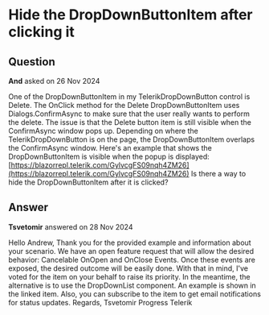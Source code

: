 # Hide the DropDownButtonItem after clicking it

## Question

**And** asked on 26 Nov 2024

One of the DropDownButtonItem in my TelerikDropDownButton control is Delete. The OnClick method for the Delete DropDownButtonItem uses Dialogs.ConfirmAsync to make sure that the user really wants to perform the delete. The issue is that the Delete button item is still visible when the ConfirmAsync window pops up. Depending on where the TelerikDropDownButton is on the page, the DropDownButtonItem overlaps the ConfirmAsync window. Here's an example that shows the DropDownButtonItem is visible when the popup is displayed: [https://blazorrepl.telerik.com/GylvcgFS09nqh4ZM26](https://blazorrepl.telerik.com/GylvcgFS09nqh4ZM26) Is there a way to hide the DropDownButtonItem after it is clicked?

## Answer

**Tsvetomir** answered on 28 Nov 2024

Hello Andrew, Thank you for the provided example and information about your scenario. We have an open feature request that will allow the desired behavior: Cancelable OnOpen and OnClose Events. Once these events are exposed, the desired outcome will be easily done. With that in mind, I've voted for the item on your behalf to raise its priority. In the meantime, the alternative is to use the DropDownList component. An example is shown in the linked item. Also, you can subscribe to the item to get email notifications for status updates. Regards, Tsvetomir Progress Telerik
